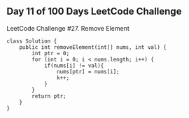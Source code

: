 ## **Day 11 of 100 Days LeetCode Challenge**

LeetCode Challenge #27. Remove Element


```
class Solution {
    public int removeElement(int[] nums, int val) {
        int ptr = 0;
        for (int i = 0; i < nums.length; i++) {
            if(nums[i] != val){
                nums[ptr] = nums[i];
                k++;
            }
        }
        return ptr;
    }
}
```
